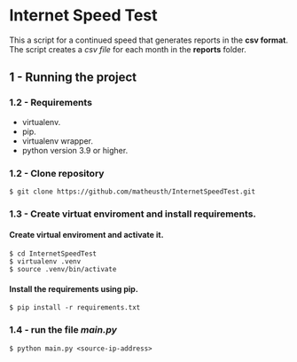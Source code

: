 # Internet Speed Test

This a script for a continued speed that generates reports in the **csv format**. The script creates a *csv file* for
each month in the **reports** folder.

## 1 - Running the project

### 1.2 - Requirements

- virtualenv.
- pip.
- virtualenv wrapper.
- python version 3.9 or higher.

### 1.2 - Clone repository

```shell
$ git clone https://github.com/matheusth/InternetSpeedTest.git
```

### 1.3 - Create virtuat enviroment and install requirements.

#### Create virtual enviroment and activate it.

```shell
$ cd InternetSpeedTest
$ virtualenv .venv
$ source .venv/bin/activate
```

#### Install the requirements using **pip**.

```shell
$ pip install -r requirements.txt
```

### 1.4 - run the file *main.py*
```shell
$ python main.py <source-ip-address>
```